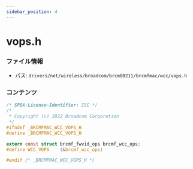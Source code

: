 ```yaml
---
sidebar_position: 4
---
```

# vops.h

### ファイル情報

- パス: `drivers/net/wireless/broadcom/brcm80211/brcmfmac/wcc/vops.h`

### コンテンツ

```h
/* SPDX-License-Identifier: ISC */
/*
 * Copyright (c) 2022 Broadcom Corporation
 */
#ifndef _BRCMFMAC_WCC_VOPS_H
#define _BRCMFMAC_WCC_VOPS_H

extern const struct brcmf_fwvid_ops brcmf_wcc_ops;
#define WCC_VOPS	(&brcmf_wcc_ops)

#endif /* _BRCMFMAC_WCC_VOPS_H */

```
